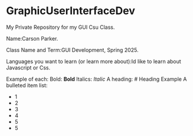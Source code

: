 # GraphicUserInterfaceDev


My Private Repository for my GUI Csu Class.


Name:Carson Parker.


Class Name and Term:GUI Development, Spring 2025.


Languages you want to learn (or learn more about):Id like to learn about Javascript or Css.


Example of each:
Bold: **Bold**
Italics: *Italic*
A heading: # Heading Example
A bulleted item list:
- 1
- 2
- 3
- 4
- 5
- 5
